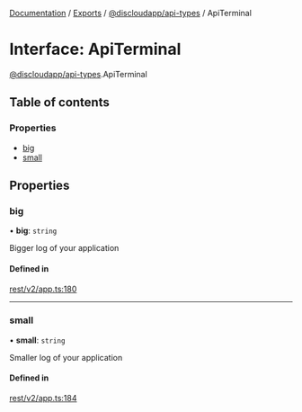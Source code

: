 [Documentation](../README.md) / [Exports](../modules.md) / [@discloudapp/api-types](../modules/discloudapp_api_types.md) / ApiTerminal

# Interface: ApiTerminal

[@discloudapp/api-types](../modules/discloudapp_api_types.md).ApiTerminal

## Table of contents

### Properties

- [big](discloudapp_api_types.ApiTerminal.md#big)
- [small](discloudapp_api_types.ApiTerminal.md#small)

## Properties

### big

• **big**: `string`

Bigger log of your application

#### Defined in

[rest/v2/app.ts:180](https://github.com/discloud/discloud.app/blob/78281f4/packages/api-types/rest/v2/app.ts#L180)

___

### small

• **small**: `string`

Smaller log of your application

#### Defined in

[rest/v2/app.ts:184](https://github.com/discloud/discloud.app/blob/78281f4/packages/api-types/rest/v2/app.ts#L184)
